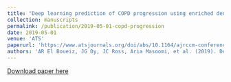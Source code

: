 ```yaml
---
title: "Deep learning prediction of COPD progression using enriched densitometry phenotypes"
collection: manuscripts
permalink: /publication/2019-05-01-copd-progression
date: 2019-05-01
venue: 'ATS'
paperurl: 'https://www.atsjournals.org/doi/abs/10.1164/ajrccm-conference.2019.199.1_MeetingAbstracts.A4054'
authors: 'AR El Boueiz, JG Dy, JC Ross, Aria Masoomi, et al. (2019). Deep learning prediction of COPD progression using enriched densitometry phenotypes. <i>ATS Abstracts</i>.'
---
```


<a href='https://www.atsjournals.org/doi/abs/10.1164/ajrccm-conference.2019.199.1_MeetingAbstracts.A4054'>Download paper here</a>
